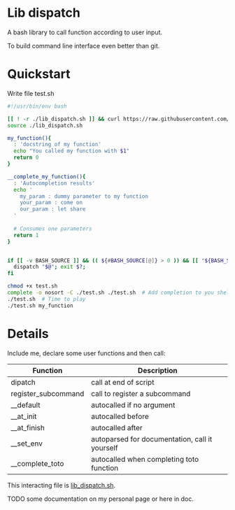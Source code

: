 # Lib dispatch

A bash library to call function according to user input.

To build command line interface even better than git.

# Quickstart

Write file test.sh

```bash
#!/usr/bin/env bash

[[ ! -r ./lib_dispatch.sh ]] && curl https://raw.githubusercontent.com/tinmarino/lib_dispatch/main/script/lib_dispatch.sh -o lib_dispatch.sh
source ./lib_dispatch.sh

my_function(){
  : 'docstring of my function'
  echo "You called my function with $1"
  return 0
}

__complete_my_function(){
  : 'Autocompletion results'
  echo '
    my_param : dummy parameter to my function
    your_param : come on
    our_param : let share
  '
  
  # Consumes one parameters
  return 1
}


if [[ -v BASH_SOURCE ]] && (( ${#BASH_SOURCE[@]} > 0 )) && [[ "${BASH_SOURCE[0]}" == "$0" ]]; then
  dispatch "$@"; exit $?;
fi
```

```bash
chmod +x test.sh
complete -o nosort -C ./test.sh ./test.sh  # Add completion to you shell
./test.sh  # Time to play
./test.sh my_function
```

# Details

Include me, declare some user functions and then call:

| Function            | Description |
| ---                 | --- |
| dipatch             | call at end of script |
| register_subcommand | call to register a subcommand |
| __default           | autocalled if no argument |
| __at_init           | autocalled before |
| __at_finish         | autocalled after |
| __set_env           | autoparsed for documentation, call it yourself |
| __complete_toto     | autocalled when completing toto function |

This interacting file is [lib_dispatch.sh](./script/lib_dispatch.sh).

TODO some documentation on my personal page or here in doc.
